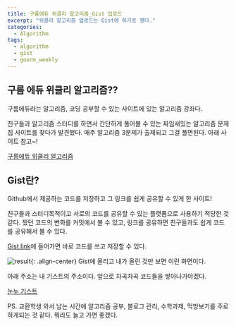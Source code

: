 ```yaml
---
title: 구름에듀 위클리 알고리즘_Gist 업로드
excerpt: "위클리 알고리즘 업로드는 Gist에 하기로 했다."
categories:
  - Algorithm
tags:  
  - algorithm 
  - gist
  - goorm_weekly
---
```


## 구름 에듀 위클리 알고리즘??

구름에듀라는 알고리즘, 코딩 공부할 수 있는 사이트에 있는 알고리즘 강좌다.

친구들과 알고리즘 스터디를 하면서 간단하게 풀어볼 수 있는 짜임새있는 알고리즘 문제집 사이트를 찾다가 발견했다. 
매주 알고리즘 3문제가 출제되고 그걸 풀면된다.
아래 사이트 참고~!

[구름에듀 위클리 알고리즘](http://bitly.kr/lOGoNHal)


## Gist란?

Github에서 제공하는 코드를 저장하고 그 링크를 쉽게 공유할 수 있게 한 사이트!

친구들과 스터디목적이고 서로의 코드를 공유할 수 있는 플랫폼으로 사용하기 적당한 것 같다.
짰던 코드의 변화를 커밋에서 볼 수 있고, 링크를 공유하면 친구들과도 쉽게 코드를 공유해서 볼 수 있다.

[Gist link](https://gist.github.com/)에 들어가면 바로 코드를 쓰고 저장할 수 있다.

![result](https://noonnoo.github.io/assets/images/algorithm/2020_01/gist.png "Gist에 올리고 내가 올린 것만 보면 이런 화면이다."){: .align-center}
Gist에 올리고 내가 올린 것만 보면 이런 화면이다.

아래 주소는 내 기스트의 주소이다. 앞으로 차곡차곡 코드들을 쌓아나가야겠다.

[눈누 기스트](https://gist.github.com/noonnoo)


PS.
교환학생 와서 남는 시간에 알고리즘 공부, 블로그 관리, 수학과제, 먹방보기를 주로 하게되는 것 같다.
뭐라도 늘고 가면 좋겠다.
